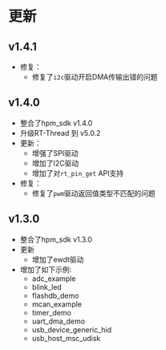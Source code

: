# 更新

## v1.4.1
- 修复：
  - 修复了`i2c`驱动开启DMA传输出错的问题

## v1.4.0
- 整合了hpm_sdk v1.4.0
- 升级RT-Thread 到 v5.0.2
- 更新：
  - 增强了SPI驱动
  - 增加了I2C驱动
  - 增加了对`rt_pin_get` API支持
- 修复：
  - 修复了`pwm`驱动返回值类型不匹配的问题

## v1.3.0
- 整合了hpm_sdk v1.3.0
- 更新
  - 增加了ewdt驱动
- 增加了如下示例:
  - adc_example
  - blink_led
  - flashdb_demo
  - mcan_example
  - timer_demo
  - uart_dma_demo
  - usb_device_generic_hid
  - usb_host_msc_udisk